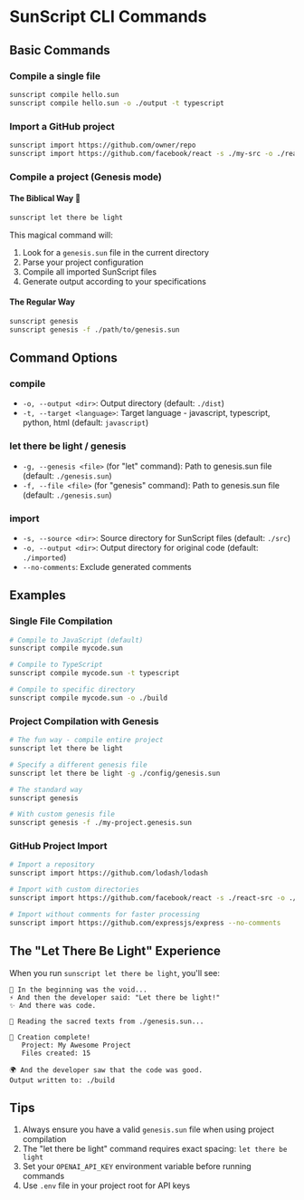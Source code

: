 # SunScript CLI Commands

## Basic Commands

### Compile a single file
```bash
sunscript compile hello.sun
sunscript compile hello.sun -o ./output -t typescript
```

### Import a GitHub project
```bash
sunscript import https://github.com/owner/repo
sunscript import https://github.com/facebook/react -s ./my-src -o ./react-code
```

### Compile a project (Genesis mode)

#### The Biblical Way 🌟
```bash
sunscript let there be light
```

This magical command will:
1. Look for a `genesis.sun` file in the current directory
2. Parse your project configuration
3. Compile all imported SunScript files
4. Generate output according to your specifications

#### The Regular Way
```bash
sunscript genesis
sunscript genesis -f ./path/to/genesis.sun
```

## Command Options

### compile
- `-o, --output <dir>`: Output directory (default: `./dist`)
- `-t, --target <language>`: Target language - javascript, typescript, python, html (default: `javascript`)

### let there be light / genesis
- `-g, --genesis <file>` (for "let" command): Path to genesis.sun file (default: `./genesis.sun`)
- `-f, --file <file>` (for "genesis" command): Path to genesis.sun file (default: `./genesis.sun`)

### import
- `-s, --source <dir>`: Source directory for SunScript files (default: `./src`)
- `-o, --output <dir>`: Output directory for original code (default: `./imported`)
- `--no-comments`: Exclude generated comments

## Examples

### Single File Compilation
```bash
# Compile to JavaScript (default)
sunscript compile mycode.sun

# Compile to TypeScript
sunscript compile mycode.sun -t typescript

# Compile to specific directory
sunscript compile mycode.sun -o ./build
```

### Project Compilation with Genesis
```bash
# The fun way - compile entire project
sunscript let there be light

# Specify a different genesis file
sunscript let there be light -g ./config/genesis.sun

# The standard way
sunscript genesis

# With custom genesis file
sunscript genesis -f ./my-project.genesis.sun
```

### GitHub Project Import
```bash
# Import a repository
sunscript import https://github.com/lodash/lodash

# Import with custom directories
sunscript import https://github.com/facebook/react -s ./react-src -o ./react-original

# Import without comments for faster processing
sunscript import https://github.com/expressjs/express --no-comments
```

## The "Let There Be Light" Experience

When you run `sunscript let there be light`, you'll see:

```
🌌 In the beginning was the void...
⚡ And then the developer said: "Let there be light!"
✨ And there was code.

📖 Reading the sacred texts from ./genesis.sun...

🎉 Creation complete!
   Project: My Awesome Project
   Files created: 15

🌍 And the developer saw that the code was good.
Output written to: ./build
```

## Tips

1. Always ensure you have a valid `genesis.sun` file when using project compilation
2. The "let there be light" command requires exact spacing: `let there be light`
3. Set your `OPENAI_API_KEY` environment variable before running commands
4. Use `.env` file in your project root for API keys